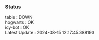 ### Status


table : DOWN  
hogwarts : OK  
icy-bot : OK  
Latest Update : 2024-08-15 12:17:45.388193
